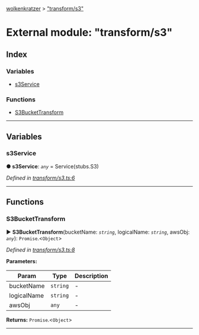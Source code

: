[wolkenkratzer](../README.md) > ["transform/s3"](../modules/_transform_s3_.md)



# External module: "transform/s3"

## Index

### Variables

* [s3Service](_transform_s3_.md#s3service)


### Functions

* [S3BucketTransform](_transform_s3_.md#s3buckettransform)



---
## Variables
<a id="s3service"></a>

###  s3Service

**●  s3Service**:  *`any`*  =  Service(stubs.S3)

*Defined in [transform/s3.ts:6](https://github.com/arminhammer/wolkenkratzer/blob/77659cc/src/transform/s3.ts#L6)*





___


## Functions
<a id="s3buckettransform"></a>

###  S3BucketTransform

► **S3BucketTransform**(bucketName: *`string`*, logicalName: *`string`*, awsObj: *`any`*): `Promise`.<`Object`>



*Defined in [transform/s3.ts:8](https://github.com/arminhammer/wolkenkratzer/blob/77659cc/src/transform/s3.ts#L8)*



**Parameters:**

| Param | Type | Description |
| ------ | ------ | ------ |
| bucketName | `string`   |  - |
| logicalName | `string`   |  - |
| awsObj | `any`   |  - |





**Returns:** `Promise`.<`Object`>





___


